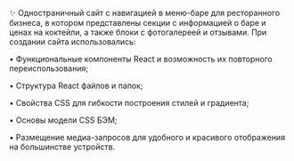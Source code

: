 ✨ Одностраничный сайт с навигацией в меню-баре для ресторанного бизнеса, в котором представлены секции с информацией о баре и ценах на коктейли, а также блоки с фотогалереей и отзывами. При создании сайта использовались:

• Функциональные компоненты React и возможность их повторного переиспользования;

• Структура React файлов и папок;

• Свойства CSS для гибкости построения стилей и градиента;

• Основы модели CSS БЭМ;

• Размещение медиа-запросов для удобного и красивого отображения на большинстве устройств.
